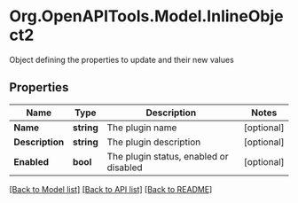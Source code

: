 # Org.OpenAPITools.Model.InlineObject2
Object defining the properties to update and their new values
## Properties

Name | Type | Description | Notes
------------ | ------------- | ------------- | -------------
**Name** | **string** | The plugin name | [optional] 
**Description** | **string** | The plugin description | [optional] 
**Enabled** | **bool** | The plugin status, enabled or disabled | [optional] 

[[Back to Model list]](../README.md#documentation-for-models) [[Back to API list]](../README.md#documentation-for-api-endpoints) [[Back to README]](../README.md)

